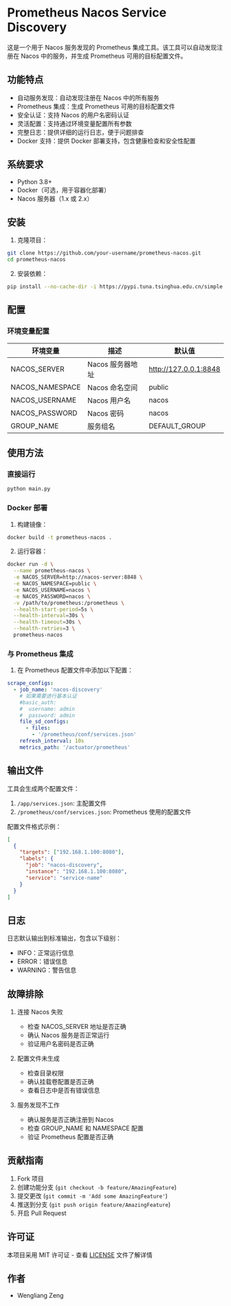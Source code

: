 # Prometheus Nacos Service Discovery

这是一个用于 Nacos 服务发现的 Prometheus 集成工具。该工具可以自动发现注册在 Nacos 中的服务，并生成 Prometheus 可用的目标配置文件。

## 功能特点

- 自动服务发现：自动发现注册在 Nacos 中的所有服务
- Prometheus 集成：生成 Prometheus 可用的目标配置文件
- 安全认证：支持 Nacos 的用户名密码认证
- 灵活配置：支持通过环境变量配置所有参数
- 完整日志：提供详细的运行日志，便于问题排查
- Docker 支持：提供 Docker 部署支持，包含健康检查和安全性配置

## 系统要求

- Python 3.8+
- Docker（可选，用于容器化部署）
- Nacos 服务器（1.x 或 2.x）

## 安装

1. 克隆项目：
```bash
git clone https://github.com/your-username/prometheus-nacos.git
cd prometheus-nacos
```

2. 安装依赖：
```bash
pip install --no-cache-dir -i https://pypi.tuna.tsinghua.edu.cn/simple -r requirements.txt
```

## 配置

### 环境变量配置

| 环境变量 | 描述 | 默认值 |
|----------|------|---------|
| NACOS_SERVER | Nacos 服务器地址 | http://127.0.0.1:8848 |
| NACOS_NAMESPACE | Nacos 命名空间 | public |
| NACOS_USERNAME | Nacos 用户名 | nacos |
| NACOS_PASSWORD | Nacos 密码 | nacos |
| GROUP_NAME | 服务组名 | DEFAULT_GROUP |

## 使用方法

### 直接运行

```bash
python main.py
```

### Docker 部署

1. 构建镜像：
```bash
docker build -t prometheus-nacos .
```

2. 运行容器：
```bash
docker run -d \
  --name prometheus-nacos \
  -e NACOS_SERVER=http://nacos-server:8848 \
  -e NACOS_NAMESPACE=public \
  -e NACOS_USERNAME=nacos \
  -e NACOS_PASSWORD=nacos \
  -v /path/to/prometheus:/prometheus \
  --health-start-period=5s \
  --health-interval=30s \
  --health-timeout=30s \
  --health-retries=3 \
  prometheus-nacos
```

### 与 Prometheus 集成

1. 在 Prometheus 配置文件中添加以下配置：

```yaml
scrape_configs:
  - job_name: 'nacos-discovery'
    # 如果需要进行基本认证
    #basic_auth:
    #  username: admin
    #  password: admin
    file_sd_configs:
      - files:
        - '/prometheus/conf/services.json'
    refresh_interval: 10s
    metrics_path: '/actuator/prometheus'
```

## 输出文件

工具会生成两个配置文件：

1. `/app/services.json`: 主配置文件
2. `/prometheus/conf/services.json`: Prometheus 使用的配置文件

配置文件格式示例：
```json
[
  {
    "targets": ["192.168.1.100:8080"],
    "labels": {
      "job": "nacos-discovery",
      "instance": "192.168.1.100:8080",
      "service": "service-name"
    }
  }
]
```

## 日志

日志默认输出到标准输出，包含以下级别：
- INFO：正常运行信息
- ERROR：错误信息
- WARNING：警告信息

## 故障排除

1. 连接 Nacos 失败
   - 检查 NACOS_SERVER 地址是否正确
   - 确认 Nacos 服务是否正常运行
   - 验证用户名密码是否正确

2. 配置文件未生成
   - 检查目录权限
   - 确认挂载卷配置是否正确
   - 查看日志中是否有错误信息

3. 服务发现不工作
   - 确认服务是否正确注册到 Nacos
   - 检查 GROUP_NAME 和 NAMESPACE 配置
   - 验证 Prometheus 配置是否正确

## 贡献指南

1. Fork 项目
2. 创建功能分支 (`git checkout -b feature/AmazingFeature`)
3. 提交更改 (`git commit -m 'Add some AmazingFeature'`)
4. 推送到分支 (`git push origin feature/AmazingFeature`)
5. 开启 Pull Request

## 许可证

本项目采用 MIT 许可证 - 查看 [LICENSE](LICENSE) 文件了解详情

## 作者

- Wengliang Zeng